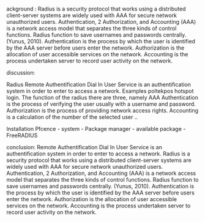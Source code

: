 ackground :
Radius is a security protocol that works using a distributed client-server systems are widely used with AAA for secure network unauthorized users. Authentication, 2 Authorization, and Accounting (AAA) is a network access model that separates the three kinds of control functions. Radius function to save usernames and passwords centrally. (Yunus, 2010). Authentication is the process by which the user is identified by the AAA server before users enter the network. Authorization is the allocation of user accessible services on the network. Accounting is the process undertaken server to record user activity on the network.

discussion:

Radius
Remote Authentification Dial In User Service is an authentification system in order to enter to access a network. Examples poltekpos hotspot login.
The function of the radius there are three, namely AAA
Authentication is the process of verifying the user usually with a username and password.
Authorization is the process of providing network access rights.
Accounting is a calculation of the number of the selected user ..

Installation
Pfcence - system - Package manager - available package - FreeRADIUS

conclusion:
Remote Authentification Dial In User Service is an authentification system in order to enter to access a network.
Radius is a security protocol that works using a distributed client-server systems are widely used with AAA for secure network unauthorized users.
Authentication, 2 Authorization, and Accounting (AAA) is a network access model that separates the three kinds of control functions. Radius function to save usernames and passwords centrally. (Yunus, 2010).
Authentication is the process by which the user is identified by the AAA server before users enter the network. Authorization is the allocation of user accessible services on the network. Accounting is the process undertaken server to record user activity on the network.
